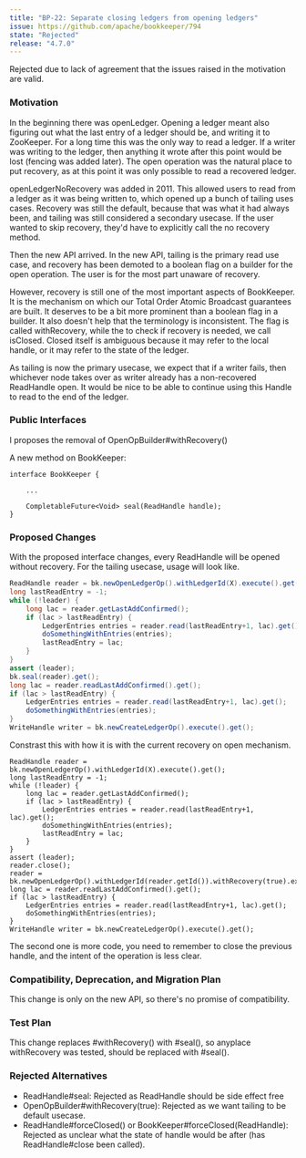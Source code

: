 ```yaml
---
title: "BP-22: Separate closing ledgers from opening ledgers"
issue: https://github.com/apache/bookkeeper/794
state: "Rejected"
release: "4.7.0"
---
```


Rejected due to lack of agreement that the issues raised in the motivation are valid.

### Motivation

In the beginning there was openLedger. Opening a ledger meant also figuring out what the last entry of a ledger should be, and writing it to ZooKeeper. For a long time this was the only way to read a ledger. If a writer was writing to the ledger, then anything it wrote after this point would be lost (fencing was added later). The open operation was the natural place to put recovery, as at this point it was only possible to read a recovered ledger.

openLedgerNoRecovery was added in 2011. This allowed users to read from a ledger as it was being written to, which opened up a bunch of tailing uses cases. Recovery was still the default, because that was what it had always been, and tailing was still considered a secondary usecase. If the user wanted to skip recovery, they'd have to explicitly call the no recovery method.

Then the new API arrived. In the new API, tailing is the primary read use case, and recovery has been demoted to a boolean flag on a builder for the open operation. The user is for the most part unaware of recovery.

However, recovery is still one of the most important aspects of BookKeeper. It is the mechanism on which our Total Order Atomic Broadcast guarantees are built. It deserves to be a bit more prominent than a boolean flag in a builder. It also doesn't help that the terminology is inconsistent. The flag is called withRecovery, while the to check if recovery is needed, we call isClosed. Closed itself is ambiguous because it may refer to the local handle, or it may refer to the state of the ledger.

As tailing is now the primary usecase, we expect that if a writer fails, then whichever node takes over as writer already has a non-recovered ReadHandle open. It would be nice to be able to continue using this Handle to read to the end of the ledger.

### Public Interfaces

I proposes the removal of OpenOpBuilder#withRecovery()

A new method on BookKeeper:
```
interface BookKeeper {

    ...

    CompletableFuture<Void> seal(ReadHandle handle);
}
```

### Proposed Changes

With the proposed interface changes, every ReadHandle will be opened without recovery. For the tailing usecase, usage will look like.

```java
ReadHandle reader = bk.newOpenLedgerOp().withLedgerId(X).execute().get();
long lastReadEntry = -1;
while (!leader) {
    long lac = reader.getLastAddConfirmed();
    if (lac > lastReadEntry) {
        LedgerEntries entries = reader.read(lastReadEntry+1, lac).get();
        doSomethingWithEntries(entries);
        lastReadEntry = lac;
    }
}
assert (leader);
bk.seal(reader).get();
long lac = reader.readLastAddConfirmed().get();
if (lac > lastReadEntry) {
    LedgerEntries entries = reader.read(lastReadEntry+1, lac).get();
    doSomethingWithEntries(entries);
}
WriteHandle writer = bk.newCreateLedgerOp().execute().get();
```

Constrast this with how it is with the current recovery on open mechanism.

```
ReadHandle reader = bk.newOpenLedgerOp().withLedgerId(X).execute().get();
long lastReadEntry = -1;
while (!leader) {
    long lac = reader.getLastAddConfirmed();
    if (lac > lastReadEntry) {
        LedgerEntries entries = reader.read(lastReadEntry+1, lac).get();
        doSomethingWithEntries(entries);
        lastReadEntry = lac;
    }
}
assert (leader);
reader.close();
reader = bk.newOpenLedgerOp().withLedgerId(reader.getId()).withRecovery(true).execute.get();
long lac = reader.readLastAddConfirmed().get();
if (lac > lastReadEntry) {
    LedgerEntries entries = reader.read(lastReadEntry+1, lac).get();
    doSomethingWithEntries(entries);
}
WriteHandle writer = bk.newCreateLedgerOp().execute().get();
```

The second one is more code, you need to remember to close the previous handle, and the intent of the operation is less clear.

### Compatibility, Deprecation, and Migration Plan

This change is only on the new API, so there's no promise of compatibility.

### Test Plan

This change replaces #withRecovery() with #seal(), so anyplace withRecovery was tested, should be replaced with #seal().

### Rejected Alternatives

- ReadHandle#seal: Rejected as ReadHandle should be side effect free
- OpenOpBuilder#withRecovery(true): Rejected as we want tailing to be default usecase.
- ReadHandle#forceClosed() or BookKeeper#forceClosed(ReadHandle): Rejected as unclear what the state of handle would be after (has ReadHandle#close been called).
